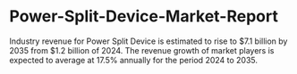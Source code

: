# Power-Split-Device-Market-Report
Industry revenue for Power Split Device is estimated to rise to $7.1 billion by 2035 from $1.2 billion of 2024. The revenue growth of market players is expected to average at 17.5% annually for the period 2024 to 2035.
